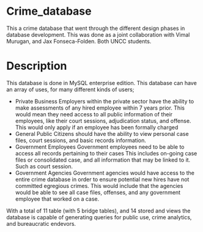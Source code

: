# Crime_database
This a crime database that went through the different design phases in database development. This was done as a joint collaboration with Vimal Murugan, and  Jax Fonseca-Folden. Both UNCC students.

# Description
This database is done in MySQL enterprise edition. This database can have an array of uses, for many different kinds of users;
* Private Business
Employers within the private sector have the ability to make assessments of any hired employee within 7 years prior. This would mean they need access to all public information of their employees, like their court       sessions, adjudication status, and offense. This would only apply if an employee has been formally charged
* General Public
Citizens should have the ability to view personal case files, court sessions, and basic records information.
* Government Employees
Government employees need to be able to access all records pertaining to their cases This includes on-going case files or consolidated case, and all information that may be linked to it. Such as court session.
* Government Agencies
Government agencies would have access to the entire crime database in order to ensure potential new hires have not committed egregious crimes. This would include that the agencies would be able to see all case files, offenses, and any government employee that worked on a case.

With a total of 11 table (with 5 bridge tables), and 14 stored and views the database is capable of generating queries for public use, crime analytics, and bureaucratic endevors. 
